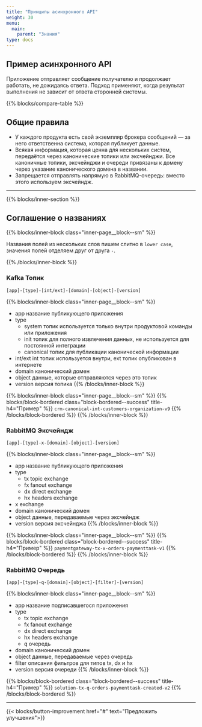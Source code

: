 ```yaml
---
title: "Принципы асинхронного API"
weight: 30
menu:
  main:
    parent: "Знания"
type: docs
---
```


## Пример асинхронного API

Приложение отправляет сообщение получателю и продолжает работать, не дожидаясь ответа. Подход применяют, когда результат выполнения не зависит от ответа сторонней системы.

{{% blocks/compare-table %}}

## Общие правила

* У каждого продукта есть свой экземпляр брокера сообщений — за него ответственна система, которая публикует данные.
* Всякая информация, которая ценна для нескольких систем, передаётся через канонические топики или эксчейнджи. Все каноничные топики, эксчейнджи и очереди привязаны к домену через указание канонического домена в&nbsp;названии.
* Запрещается отправлять напрямую в RabbitMQ-очередь: вместо этого используем эксчейндж.

---

{{% blocks/inner-section %}}
## Соглашение о названиях

{{% blocks/inner-block  class="inner-page__block--sm" %}}

Названия полей из нескольких слов пишем слитно в `lower case`, значения полей отделяем друг от друга `-`.


{{% /blocks/inner-block %}}

### Kafka Топик

`[app]-[type]-[int/ext]-[domain]-[object]-[version]`

{{% blocks/inner-block  class="inner-page__block--sm" %}}
* <span class="code code--default">app</span> название публикующего приложения
* <span class="code code--default">type</span>
  * <span class="code code--default">system</span> топик используется только внутри продуктовой команды или приложения
  * <span class="code code--default">init</span> топик для полного извлечения данных, не используется для постоянной интеграции
  * <span class="code code--default">canonical</span> топик для публикации канонической информации
* <span class="code code--default">int/ext int</span> топик используется внутри, ext топик опубликован в интернете
* <span class="code code--default">domain</span> канонический домен
* <span class="code code--default">object</span> данные, которые отправляются через это топик
* <span class="code code--default">version</span> версия топика
{{% /blocks/inner-block %}}

{{% blocks/inner-block  class="inner-page__block--sm" %}}
{{% blocks/block-bordered class="block-bordered--success" title-h4="Пример" %}}
`crm-canonical-int-customers-organization-v9`
{{% /blocks/block-bordered %}}
{{% /blocks/inner-block %}}

### RabbitMQ Эксчейндж

`[app]-[type]-x-[domain]-[object]-[version]`

{{% blocks/inner-block  class="inner-page__block--sm" %}}
* <span class="code code--default">app</span> название публикующего приложения
* <span class="code code--default">type</span>
  * <span class="code code--default">tx</span> topic exchange
  * <span class="code code--default">fx</span> fanout exchange
  * <span class="code code--default">dx</span> direct exchange
  * <span class="code code--default">hx</span> headers exchange
* <span class="code code--default">x</span> exchange
* <span class="code code--default">domain</span> канонический домен
* <span class="code code--default">object</span> данные, передаваемые через эксчейндж
* <span class="code code--default">version</span> версия эксчейнджа
{{% /blocks/inner-block %}}

{{% blocks/inner-block  class="inner-page__block--sm" %}}
{{% blocks/block-bordered class="block-bordered--success" title-h4="Пример" %}}
`paymentgateway-tx-x-orders-paymenttask-v1`
{{% /blocks/block-bordered %}}
{{% /blocks/inner-block %}}

### RabbitMQ Очередь

`[app]-[type]-q-[domain]-[object]-[filter]-[version]`

{{% blocks/inner-block  class="inner-page__block--sm" %}}
* <span class="code code--default">app</span> название подписавшегося приложения
* <span class="code code--default">type</span>
  * <span class="code code--default">tx</span> topic exchange
  * <span class="code code--default">fx</span> fanout exchange
  * <span class="code code--default">dx</span> direct exchange
  * <span class="code code--default">hx</span> headers exchange
  * <span class="code code--default">q</span> очередь 
* <span class="code code--default">domain</span> канонический домен
* <span class="code code--default">object</span> данные, передаваемые через очередь 
* <span class="code code--default">filter</span> описания фильтров для типов tx, dx и hx
* <span class="code code--default">version</span> версия очереди
{{% /blocks/inner-block %}}

{{% blocks/block-bordered class="block-bordered--success" title-h4="Пример" %}}
`solution-tx-q-orders-paymenttask-created-v2`
{{% /blocks/block-bordered %}}

---

{{< blocks/button-improvement href="#" text="Предложить улучшения">}}

